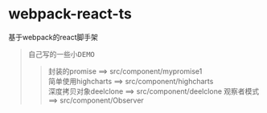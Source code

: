 # webpack-react-ts
基于webpack的react脚手架
>自己写的一些小<kbd>DEMO</kbd>
>> 封装的promise ==> src/component/mypromise1  
>> 简单使用highcharts ==> src/component/highcharts  
>> 深度拷贝对象deelclone ==> src/component/deelclone
>> 观察者模式 ==> src/component/Observer 

